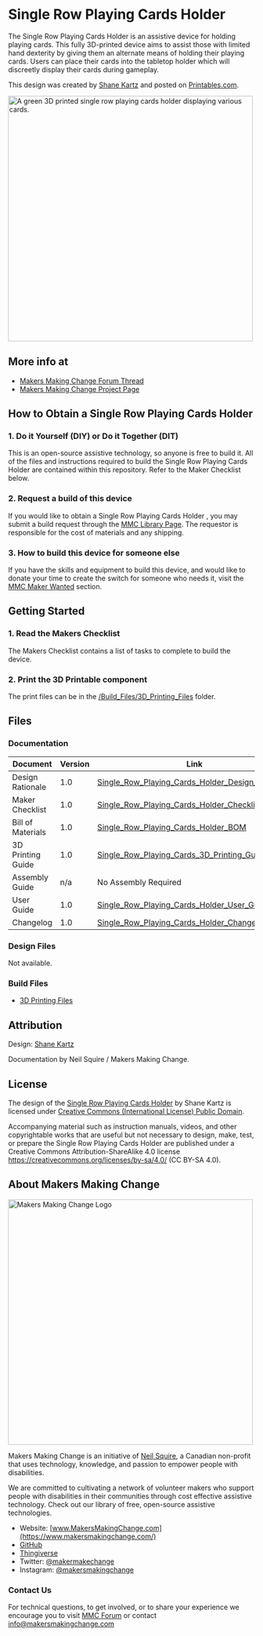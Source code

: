 <!--- 
Open Source Assistive Technology: GitHub Readme Template. 
 --->

<!---
INSTRUCTIONS
This is a markdown template for creating the README.md file in a GitHub repository. This file is rendered and displayed automatically when someone visits the repository.

This document includes helper text that will not be displayed when rendered. Any text between the less-than sign + exclamation mark + three hyphen-minus (<!---) and matching three hyphen-minus + greater-than sign will not be displayed. This helper text can be deleted once the corresponding section is completed.

 --->
 
 <!--- 
TITLE
Should match the name of the GitHub repository. Choose something descriptive rather than whimsical. 
 --->
 # Single Row Playing Cards Holder

<!--- 
SUMMARY
A brief summary of the project. What it does, who it is for, how much it costs.
 --->
The Single Row Playing Cards Holder is an assistive device for holding playing cards. This fully 3D-printed device aims to assist those with limited hand dexterity by giving them an alternate means of holding their playing cards. Users can place their cards into the tabletop holder which will discreetly display their cards during gameplay. 

This design was created by [Shane Kartz](https://www.thingiverse.com/skartz/designs) and posted on [Printables.com](https://www.thingiverse.com/thing:2745725).

<!--- 
![Image Description](Photos/Single_Row_Playing_Cards_Holder_In_Use.jpg)
<img src="Photos/Single_Row_Playing_Cards_Holder_In_Use.jpg" width="500" alt="A green 3D printed single row playing cards holder displaying various cards.">
 --->


<img src="Photos/Single_Row_Playing_Cards_Holder_In_Use.jpg" width="500" alt="A green 3D printed single row playing cards holder displaying various cards.">

## More info at
 - [Makers Making Change Forum Thread](https://makersmakingchange.com/forum/topic/single-row-playing-cards-holder/) 
 - [Makers Making Change Project Page](https://makersmakingchange.com/project/single-row-playing-cards-holder/)
 
 
## How to Obtain a Single Row Playing Cards Holder
### 1. Do it Yourself (DIY) or Do it Together (DIT)

This is an open-source assistive technology, so anyone is free to build it. All of the files and instructions required to build the Single Row Playing Cards Holder are contained within this repository. Refer to the Maker Checklist below.

### 2. Request a build of this device

If you would like to obtain a Single Row Playing Cards Holder , you may submit a build request through the [MMC Library Page](https://makersmakingchange.com/project/single-row-playing-cards-holder/). The requestor is responsible for the cost of materials and any shipping.

### 3. How to build this device for someone else

If you have the skills and equipment to build this device, and would like to donate your time to create the switch for someone who needs it, visit the [MMC Maker Wanted](https://makersmakingchange.com/maker-wanted/) section.



## Getting Started
<!--- 
Include an overall idea of what major steps are required to build the device. 
 --->

### 1. Read the Makers Checklist

The Makers Checklist contains a list of tasks to complete to build the device.

### 2. Print the 3D Printable component

The print files can be in the [/Build_Files/3D_Printing_Files](/Build_Files/3D_Printing/) folder.

## Files
<!---
FILES
This section includes all the information and files required to build and modify the device, including documentation, design files, and build files. 
--->

### Documentation
<!---
DOCUMENTATION

--->
| Document | Version | Link |
|----------|---------|------|
| Design Rationale     | 1.0 | [Single_Row_Playing_Cards_Holder_Design_Rationale](/Documentation/Single_Row_Playing_Cards_Holder_Design_Rationale.pdf) |
| Maker Checklist      | 1.0 | [Single_Row_Playing_Cards_Holder_Checklist](/Documentation/Single_Row_Playing_Cards_Holder_Maker_Checklist.pdf) |
| Bill of Materials    | 1.0 | [Single_Row_Playing_Cards_Holder_BOM](/Documentation/Single_Row_Playing_Cards_Holder_BOM.xlsx) |
| 3D Printing Guide    | 1.0 | [Single_Row_Playing_Cards_3D_Printing_Guide](/Documentation/Single_Row_Playing_Cards_Holder_3D_Printing_Guide.pdf)     |
| Assembly Guide       | n/a | No Assembly Required |
| User Guide          | 1.0 | [Single_Row_Playing_Cards_Holder_User_Guide](/Documentation/Single_Row_Playing_Cards_Holder_User_Guide.pdf)           |
| Changelog            | 1.0 | [Single_Row_Playing_Cards_Holder_Changelog](/Documentation/Single_Row_Playing_Cards_Holder_Changelog.pdf)               |

### Design Files
<!---
DESIGN FILES
If possible, include a copy of original design files to facilitate easy editing and customization.
--->
Not available.

### Build Files
<!---
BUILD FILES
This section i
--->
 - [3D Printing Files](Build_Files/3D_Printing)
 
 
## Attribution
<!---
ATTRIBUTION
Include any information related to the development of the design. This may include who identified the initial challenge, who contributed to the design
--->

Design: [Shane Kartz](https://www.thingiverse.com/skartz/designs)

Documentation by Neil Squire / Makers Making Change.

## License
<!---
LICENSE
Choose an appropriate license. We recommend an open-source hardware compatible license.
--->
The design of the [Single Row Playing Cards Holder](https://www.thingiverse.com/thing:2745725) by Shane Kartz is licensed under [Creative Commons (International License) Public Domain](https://creativecommons.org/licenses/by-nc/4.0/).

Accompanying material such as instruction manuals, videos, and other copyrightable works that are useful but not necessary to design, make, test, or prepare the Single Row Playing Cards Holder are published under a Creative Commons Attribution-ShareAlike 4.0 license <https://creativecommons.org/licenses/by-sa/4.0/> (CC BY-SA 4.0).





## About Makers Making Change
<img src="https://www.makersmakingchange.com/wp-content/uploads/logo/mmc_logo.svg" width="500" alt="Makers Making Change Logo">

Makers Making Change is an initiative of [Neil Squire](https://www.neilsquire.ca/), a Canadian non-profit that uses technology, knowledge, and passion to empower people with disabilities.

We are committed to cultivating a network of volunteer makers who support people with disabilities in their communities through cost effective assistive technology. Check out our library of free, open-source assistive technologies.

 - Website: [www.MakersMakingChange.com](https://www.makersmakingchange.com/)
 - [GitHub](https://github.com/makersmakingchange)
 - [Thingiverse](https://www.thingiverse.com/makersmakingchange/about)
 - Twitter: [@makermakechange](https://twitter.com/makermakechange)
 - Instagram: [@makersmakingchange](https://www.instagram.com/makersmakingchange)

### Contact Us
For technical questions, to get involved, or to share your experience we encourage you to visit [MMC Forum](https://forum.makersmakingchange.com) or contact info@makersmakingchange.com
